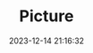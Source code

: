 ---
weight: 1
images:
- /images/edited/44.jpeg
title: Picture
date: 2023-12-14 21:16:32
tags: [luminarneo,work,ilce7m3,person]
---